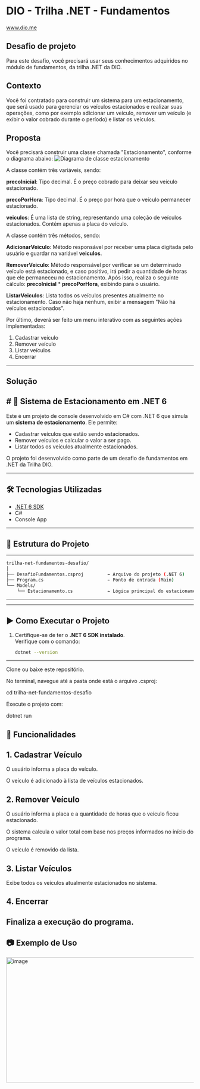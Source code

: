 # DIO - Trilha .NET - Fundamentos
www.dio.me

## Desafio de projeto
Para este desafio, você precisará usar seus conhecimentos adquiridos no módulo de fundamentos, da trilha .NET da DIO.

## Contexto
Você foi contratado para construir um sistema para um estacionamento, que será usado para gerenciar os veículos estacionados e realizar suas operações, como por exemplo adicionar um veículo, remover um veículo (e exibir o valor cobrado durante o período) e listar os veículos.

## Proposta
Você precisará construir uma classe chamada "Estacionamento", conforme o diagrama abaixo:
![Diagrama de classe estacionamento](diagrama_classe_estacionamento.png)

A classe contém três variáveis, sendo:

**precoInicial**: Tipo decimal. É o preço cobrado para deixar seu veículo estacionado.

**precoPorHora**: Tipo decimal. É o preço por hora que o veículo permanecer estacionado.

**veiculos**: É uma lista de string, representando uma coleção de veículos estacionados. Contém apenas a placa do veículo.

A classe contém três métodos, sendo:

**AdicionarVeiculo**: Método responsável por receber uma placa digitada pelo usuário e guardar na variável **veiculos**.

**RemoverVeiculo**: Método responsável por verificar se um determinado veículo está estacionado, e caso positivo, irá pedir a quantidade de horas que ele permaneceu no estacionamento. Após isso, realiza o seguinte cálculo: **precoInicial** * **precoPorHora**, exibindo para o usuário.

**ListarVeiculos**: Lista todos os veículos presentes atualmente no estacionamento. Caso não haja nenhum, exibir a mensagem "Não há veículos estacionados".

Por último, deverá ser feito um menu interativo com as seguintes ações implementadas:
1. Cadastrar veículo
2. Remover veículo
3. Listar veículos
4. Encerrar
-------------------------------------------------------------------------------------------------------------------------------------------------------------------------

## Solução

## # 🚗 Sistema de Estacionamento em .NET 6

Este é um projeto de console desenvolvido em C# com .NET 6 que simula um **sistema de estacionamento**. Ele permite:

- Cadastrar veículos que estão sendo estacionados.
- Remover veículos e calcular o valor a ser pago.
- Listar todos os veículos atualmente estacionados.

O projeto foi desenvolvido como parte de um desafio de fundamentos em .NET da Trilha DIO.

---

## 🛠️ Tecnologias Utilizadas

- [.NET 6 SDK](https://dotnet.microsoft.com/en-us/download/dotnet/6.0)
- C#
- Console App

---

## 📁 Estrutura do Projeto

-------------------------------------------------------------------------------------------------------------------------------------------------------------------------
```bash
trilha-net-fundamentos-desafio/
│
├── DesafioFundamentos.csproj         ← Arquivo do projeto (.NET 6)
├── Program.cs                        ← Ponto de entrada (Main)
└── Models/
    └── Estacionamento.cs             ← Lógica principal do estacionamento
````

-------------------------------------------------------------------------------------------------------------------------------------------------------------------------

---

## ▶️ Como Executar o Projeto

1. Certifique-se de ter o **.NET 6 SDK instalado**.  
   Verifique com o comando:

   ```bash
   dotnet --version
-------------------------------------------------------------------------------------------------------------------------------------------------------------------------
Clone ou baixe este repositório.

No terminal, navegue até a pasta onde está o arquivo .csproj:

cd trilha-net-fundamentos-desafio


Execute o projeto com:

dotnet run

## 📌 Funcionalidades
## 1. Cadastrar Veículo

O usuário informa a placa do veículo.

O veículo é adicionado à lista de veículos estacionados.

## 2. Remover Veículo

O usuário informa a placa e a quantidade de horas que o veículo ficou estacionado.

O sistema calcula o valor total com base nos preços informados no início do programa.

O veículo é removido da lista.

## 3. Listar Veículos

Exibe todos os veículos atualmente estacionados no sistema.

## 4. Encerrar

Finaliza a execução do programa.
-------------------------------------------------------------------------------------------------------------------------------------------------------------------------
## 📷 Exemplo de Uso
<img width="555" height="336" alt="image" src="https://github.com/user-attachments/assets/033fe126-d01c-42e4-a17d-454d397b5189" />





